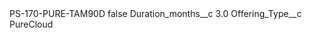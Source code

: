 <?xml version="1.0" encoding="UTF-8"?>
<CustomMetadata xmlns="http://soap.sforce.com/2006/04/metadata" xmlns:xsi="http://www.w3.org/2001/XMLSchema-instance" xmlns:xsd="http://www.w3.org/2001/XMLSchema">
    <label>PS-170-PURE-TAM90D</label>
    <protected>false</protected>
    <values>
        <field>Duration_months__c</field>
        <value xsi:type="xsd:double">3.0</value>
    </values>
    <values>
        <field>Offering_Type__c</field>
        <value xsi:type="xsd:string">PureCloud</value>
    </values>
</CustomMetadata>
